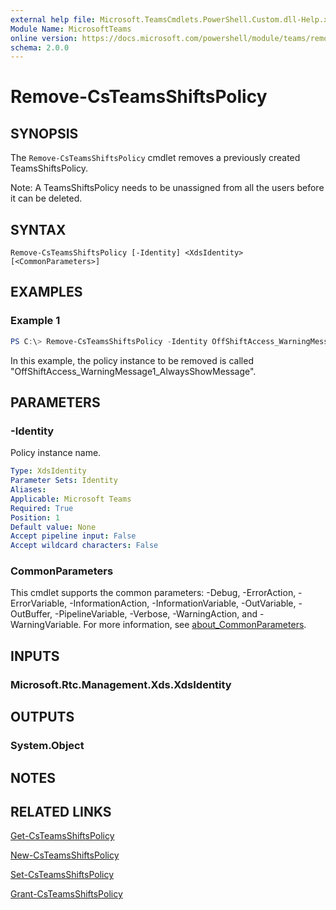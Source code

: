 ```yaml
---
external help file: Microsoft.TeamsCmdlets.PowerShell.Custom.dll-Help.xml
Module Name: MicrosoftTeams
online version: https://docs.microsoft.com/powershell/module/teams/remove-teamsshiftspolicy
schema: 2.0.0
---
```


# Remove-CsTeamsShiftsPolicy

## SYNOPSIS

The `Remove-CsTeamsShiftsPolicy` cmdlet removes a previously created TeamsShiftsPolicy.

Note: A TeamsShiftsPolicy needs to be unassigned from all the users before it can be deleted.

## SYNTAX

```
Remove-CsTeamsShiftsPolicy [-Identity] <XdsIdentity> [<CommonParameters>]
```

## EXAMPLES

### Example 1
```powershell
PS C:\> Remove-CsTeamsShiftsPolicy -Identity OffShiftAccess_WarningMessage1_AlwaysShowMessage
```

In this example, the policy instance to be removed is called "OffShiftAccess_WarningMessage1_AlwaysShowMessage". 


## PARAMETERS

### -Identity
Policy instance name.

```yaml
Type: XdsIdentity
Parameter Sets: Identity
Aliases:
Applicable: Microsoft Teams
Required: True
Position: 1
Default value: None
Accept pipeline input: False
Accept wildcard characters: False
```

### CommonParameters
This cmdlet supports the common parameters: -Debug, -ErrorAction, -ErrorVariable, -InformationAction, -InformationVariable, -OutVariable, -OutBuffer, -PipelineVariable, -Verbose, -WarningAction, and -WarningVariable. For more information, see [about_CommonParameters](https://go.microsoft.com/fwlink/?LinkID=113216).


## INPUTS

### Microsoft.Rtc.Management.Xds.XdsIdentity

## OUTPUTS

### System.Object
## NOTES

## RELATED LINKS

[Get-CsTeamsShiftsPolicy](Get-CsTeamsShiftsPolicy.md)

[New-CsTeamsShiftsPolicy](New-CsTeamsShiftsPolicy.md)

[Set-CsTeamsShiftsPolicy](Set-CsTeamsShiftsPolicy.md)

[Grant-CsTeamsShiftsPolicy](Grant-CsTeamsShiftsPolicy.md)
